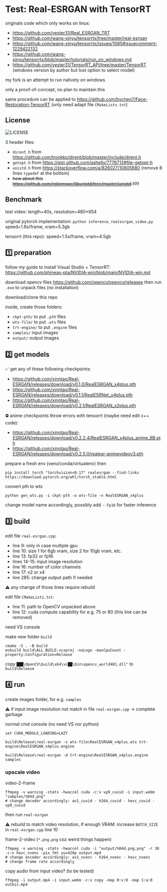 # Test: Real-ESRGAN with TensorRT

originals code which only works on linux:
- https://github.com/yester31/Real_ESRGAN_TRT
- https://github.com/wang-xinyu/tensorrtx/tree/master/real-esrgan
- https://github.com/wang-xinyu/tensorrtx/issues/1085#issuecomment-1229422132
- https://github.com/wang-xinyu/tensorrtx/blob/master/tutorials/run_on_windows.md
- https://github.com/yester31/TensorRT_API/tree/master/TensorRT (windows version by author but lost option to select model)

my fork is an attempt to run natively on windows

only a proof-of-concept, no plan to maintain this

same procedure can be applied to https://github.com/bychen7/Face-Restoration-TensorRT (only need adapt file `CMakeLists.txt`)

## License

![LICENSE](https://www.gnu.org/graphics/gplv3-with-text-136x68.png)

3 header files:
- `dirent.h` from https://github.com/tronkko/dirent/blob/master/include/dirent.h
- `getopt.h` from https://gist.github.com/ashelly/7776712#file-getopt-h
- `unistd.h` from https://stackoverflow.com/a/826027/10805680 (remove 8 lines `typedef` at the bottom)
- ~~how about this https://github.com/robinrowe/libunistd/tree/master/unistd ???~~

## Benchmark

test video: length=40s, resolution=480×854

original pytorch implementation: `python inference_realesrgan_video.py` speed=1.8s/frame, vram=5.3gb

tensorrt (this repo): speed=1.5s/frame, vram=4.5gb

## 1️⃣ preparation

follow my guide to install Visual Studio + TensorRT: https://github.com/phineas-pta/NVIDIA-win/blob/main/NVIDIA-win.md

download opencv files https://github.com/opencv/opencv/releases then run `.exe` to unpack files (no installation)

download/clone this repo

inside, create those folders:
- `ckpt-pth/` to put `.pth` files
- `wts-file/` to put `.wts` files
- `trt-engine/` to put `.engine` files
- `samples/` input images
- `output/` output images

## 2️⃣ get models

✅ get any of these following checkpoints:
- https://github.com/xinntao/Real-ESRGAN/releases/download/v0.1.0/RealESRGAN_x4plus.pth
- https://github.com/xinntao/Real-ESRGAN/releases/download/v0.1.1/RealESRNet_x4plus.pth
- https://github.com/xinntao/Real-ESRGAN/releases/download/v0.2.1/RealESRGAN_x2plus.pth

⛔ anime checkpoints throw errors with tensorrt (maybe need edit c++ code):
- https://github.com/xinntao/Real-ESRGAN/releases/download/v0.2.2.4/RealESRGAN_x4plus_anime_6B.pth
- https://github.com/xinntao/Real-ESRGAN/releases/download/v0.2.5.0/realesr-animevideov3.pth

prepare a fresh env (venv/conda/virtualenv) then
```
pip install torch "torchvision<0.17" realesrgan --find-links https://download.pytorch.org/whl/torch_stable.html
```
convert pth to wts
```
python gen_wts.py -i ckpt-pth -o wts-file -n RealESRGAN_x4plus
```
change model name accordingly, possibly add `--fp16` for faster inference

## 3️⃣ build

edit file `real-esrgan.cpp`:
- line 9: only in case multiple gpu
- line 10: size 1 for 6gb vram, size 2 for 10gb vram, etc.
- line 13: fp32 or fp16
- lines 14-15: input image resolution
- line 16: number of color channels
- line 17: x2 or x4
- line 285: change output path if needed

⚠️ any change of those lines require rebuild

edit file `CMakeLists.txt`:
- line 11: path to OpenCV unpacked above
- line 12: cuda compute capability for e.g. 75 or 80 (this line can be removed)

need VS console

make new folder `build`
```
cmake -S . -B build
msbuild build\ALL_BUILD.vcxproj -noLogo -maxCpuCount -property:Configuration=Release
```
copy `███\OpenCV\build\x64\vc██\bin\opencv_world481.dll"` to `build\Release`

## 4️⃣ run

create images folder, for e.g. `samples`

⚠️ if input image resolution not match in file `real-esrgan.cpp` → complete garbage

normal cmd console (no need VS nor python)
```
set CUDA_MODULE_LOADING=LAZY

build\Release\real-esrgan -s wts-file\RealESRGAN_x4plus.wts trt-engine\RealESRGAN_x4plus.engine

build\Release\real-esrgan -d trt-engine\RealESRGAN_x4plus.engine samples
```

### upscale video

video-2-frame
```
ffmpeg -v warning -stats -hwaccel cuda -c:v vp9_cuvid -i input.webm "samples/%04d.png"
# change decoder accordingly: av1_cuvid - h264_cuvid - hevc_cuvid - vp9_cuvid
```
then run `real-esrgan`

⚠️ rebuild to match video resolution, if enough VRAM: increase `BATCH_SIZE` in `real-esrgan.cpp` line 10

frame-2-video (`*.png.png` coz weird things happen)
```
ffmpeg -v warning -stats -hwaccel cuda -i "output/%04d.png.png" -r 30 -c:v hevc_nvenc -pix_fmt yuv420p output.mp4
# change encoder accordingly: av1_nvenc - h264_nvenc - hevc_nvenc
# change frame rate accordingly
```
copy audio from input video? (to be tested)
```
ffmpeg -i output.mp4 -i input.webm -c:v copy -map 0:v:0 -map 1:a:0 outbis.mp4
```
